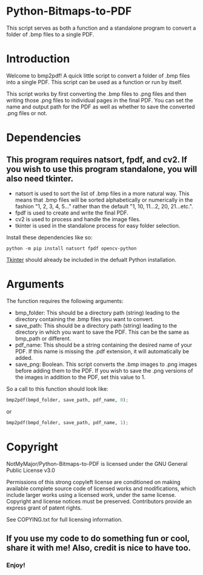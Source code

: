 # Python-Bitmaps-to-PDF
This script serves as both a function and a standalone program to convert a folder of .bmp files to a single PDF.

# Introduction

Welcome to bmp2pdf! A quick little script to convert a folder of .bmp files into a single PDF.
This script can be used as a function or run by itself. 

This script works by first converting the .bmp files to .png files and then writing those .png files to individual pages in the final PDF. You can set the name and output path for the PDF as well as whether to save the converted .png files or not.

# Dependencies
## This program requires natsort, fpdf, and cv2. If you wish to use this program standalone, you will also need tkinter.
* natsort is used to sort the list of .bmp files in a more natural way. This means that .bmp files will be sorted alphabetically or numerically in the fashion "1, 2, 3, 4, 5..." rather than the default "1, 10, 11...2, 20, 21...etc.".
* fpdf is used to create and write the final PDF.
* cv2 is used to process and handle the image files.
* tkinter is used in the standalone process for easy folder selection.

Install these dependencies like so:

```CommandPrompt
python -m pip install natsort fpdf opencv-python
```
[Tkinter](https://docs.python.org/3/library/tkinter.html) should already be included in the defualt Python installation.

# Arguments
The function requires the following arguments:
* bmp_folder: This should be a directory path (string) leading to the directory containing the .bmp files you want to convert.
* save_path: This should be a directory path (string) leading to the directory in which you want to save the PDF. This can be the same as bmp_path or different.
* pdf_name: This should be a string containing the desired name of your PDF. If this name is missing the .pdf extension, it will automatically be added.
* save_png: Boolean. This script converts the .bmp images to .png images before adding them to the PDF. If you wish to save the .png versions of the images in addition to the PDF, set this value to 1.

So a call to this function should look like:
```Python
bmp2pdf(bmpd_folder, save_path, pdf_name, 0);
```
or
```Python
bmp2pdf(bmpd_folder, save_path, pdf_name, 1);
```

# Copyright
NotMyMajor/Python-Bitmaps-to-PDF is licensed under the
GNU General Public License v3.0

Permissions of this strong copyleft license are conditioned on making available complete source code of licensed works and modifications, which include larger works using a licensed work, under the same license. Copyright and license notices must be preserved. Contributors provide an express grant of patent rights.

See COPYING.txt for full licensing information.

## If you use my code to do something fun or cool, share it with me! Also, credit is nice to have too.
### Enjoy!
